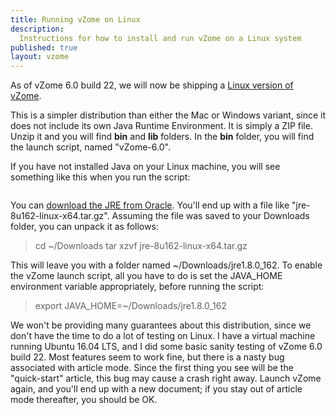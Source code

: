 ```yaml
---
title: Running vZome on Linux
description:
  Instructions for how to install and run vZome on a Linux system
published: true
layout: vzome
---
```


As of vZome 6.0 build 22, we will now be shipping a <a href="https://www.vzome.com/download/6.0/latest/linux/vZome-Linux-6.0.zip">Linux version of vZome</a>.

This is a simpler distribution than either the Mac or Windows variant, since it does not include its own Java Runtime Environment.  It is simply a ZIP file.  Unzip it and you will find <strong>bin</strong> and <strong>lib</strong> folders.  In the <strong>bin</strong> folder, you will find the launch script, named "vZome-6.0".

If you have not installed Java on your Linux machine, you will see something like this when you run the script:

<a href="https://www.vzome.com/blog/2018/02/running-vzome-on-linux/linux-no-java/" rel="attachment wp-att-116"><img src="https://www.vzome.com/blog/wp-content/uploads/2018/02/linux-no-java.png" alt="" class="alignnone size-full wp-image-116" /></a>

You can <a href="http://www.oracle.com/technetwork/java/javase/downloads/jre8-downloads-2133155.html" rel="noopener" target="_blank">download the JRE from Oracle</a>.  You'll end up with a file like "jre-8u162-linux-x64.tar.gz".  Assuming the file was saved to your Downloads folder, you can unpack it as follows:

<blockquote>cd ~/Downloads
tar xzvf jre-8u162-linux-x64.tar.gz</blockquote>

This will leave you with a folder named ~/Downloads/jre1.8.0_162.  To enable the vZome launch script, all you have to do is set the JAVA_HOME environment variable appropriately, before running the script:

<blockquote>export JAVA_HOME=~/Downloads/jre1.8.0_162</blockquote>

We won't be providing many guarantees about this distribution, since we don't have the time to do a lot of testing on Linux.  I have a virtual machine running Ubuntu 16.04 LTS, and I did some basic sanity testing of vZome 6.0 build 22.  Most features seem to work fine, but there is a nasty bug associated with article mode.  Since the first thing you see will be the "quick-start" article, this bug may cause a crash right away.  Launch vZome again, and you'll end up with a new document; if you stay out of article mode thereafter, you should be OK.
